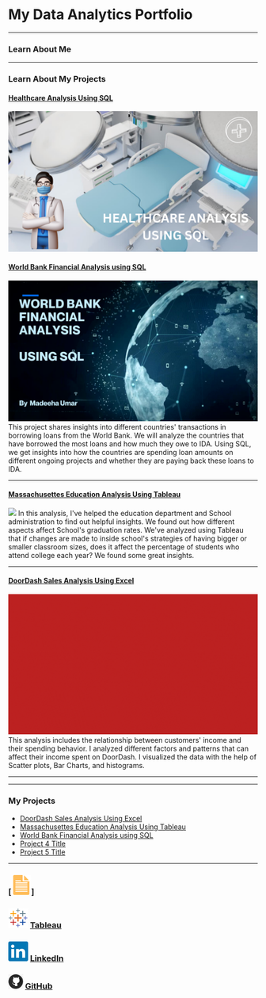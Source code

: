 # My Data Analytics Portfolio

---

### Learn About Me

---

### Learn About My Projects


#### [Healthcare Analysis Using SQL]()
[<img src="images/Healthcare Analysis image.png"/>]()



#### [World Bank Financial Analysis using SQL](https://www.linkedin.com/pulse/world-bank-financial-analysis-using-sql-madeeha-umar%3FtrackingId=z%252B67iKkMRhyF0fIH4r0Ldg%253D%253D/?trackingId=z%2B67iKkMRhyF0fIH4r0Ldg%3D%3D)
[<img src="images/SQL Project image.png"/>](https://www.linkedin.com/pulse/world-bank-financial-analysis-using-sql-madeeha-umar%3FtrackingId=z%252B67iKkMRhyF0fIH4r0Ldg%253D%253D/?trackingId=z%2B67iKkMRhyF0fIH4r0Ldg%3D%3D)
This project shares insights into different countries' transactions in borrowing loans from the World Bank. We will analyze the countries that have borrowed the most loans and how much they owe to IDA.
Using SQL, we get insights into how the countries are spending loan amounts on different ongoing projects and whether they are paying back these loans to IDA.

---

#### [Massachusettes Education Analysis Using Tableau](https://www.linkedin.com/pulse/massachusetts-education-analysis-tableau-madeeha-umar/)
[<img src="images/Thumbnail2.png"/>](https://www.linkedin.com/pulse/massachusetts-education-analysis-tableau-madeeha-umar/)
In this analysis, I've helped the education department and School administration to find out helpful insights. We found out how different aspects affect School's graduation rates. We've analyzed using Tableau that if changes are made to inside school's strategies of having bigger or smaller classroom sizes, does it affect the percentage of students who attend college each year? We found some great insights.

---

#### [DoorDash Sales Analysis Using Excel](https://www.linkedin.com/pulse/doordash-sales-analysis-using-excel-madeeha-umar/?trackingId=w4sjOJInQvGeRytPnByHLg%3D%3D)
[<img src="images/DoorDash Sales Analysis bike Gif.gif"/>](https://www.linkedin.com/pulse/doordash-sales-analysis-using-excel-madeeha-umar/?trackingId=w4sjOJInQvGeRytPnByHLg%3D%3D)
This analysis includes the relationship between customers' income and their spending behavior. I analyzed different factors and patterns that can affect their income spent on DoorDash. I visualized the data with the help of Scatter plots, Bar Charts, and histograms. 

---

---


### My Projects

- [DoorDash Sales Analysis Using Excel](https://www.linkedin.com/pulse/doordash-sales-analysis-using-excel-madeeha-umar/?trackingId=w4sjOJInQvGeRytPnByHLg%3D%3D)
- [Massachusettes Education Analysis Using Tableau](https://www.linkedin.com/pulse/massachusetts-education-analysis-tableau-madeeha-umar/)
- [World Bank Financial Analysis using SQL](https://www.linkedin.com/pulse/world-bank-financial-analysis-using-sql-madeeha-umar%3FtrackingId=z%252B67iKkMRhyF0fIH4r0Ldg%253D%253D/?trackingId=z%2B67iKkMRhyF0fIH4r0Ldg%3D%3D)
- [Project 4 Title](http://example.com/)
- [Project 5 Title](http://example.com/)

---
### [<img src="images/doc_icon.png?raw=true"/>]


### [<img src="images/tableau_icon.png?raw=true"/>](https://public.tableau.com/app/profile/madeeha.umar)   [Tableau](https://public.tableau.com/app/profile/madeeha.umar)


### [<img src="images/linkedin_icon.png?raw=true"/>](https://www.linkedin.com/in/madeehaumar/)     [LinkedIn](https://www.linkedin.com/in/madeehaumar/)


### [<img src="images/GitHub_icon30.png?raw=true"/>](https://github.com/madeehaumar)           [GitHub](https://github.com/madeehaumar)

